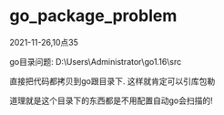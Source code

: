 # go_package_problem


2021-11-26,10点35

go目录问题:
D:\Users\Administrator\go1.16\src

直接把代码都拷贝到go跟目录下.
这样就肯定可以引库包勒

道理就是这个目录下的东西都是不用配置自动go会扫描的!
